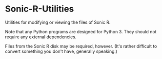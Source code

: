 Sonic-R-Utilities
=================

Utilities for modifying or viewing the files of Sonic R.

Note that any Python programs are designed for Python 3. They should not require any external dependencies.

Files from the Sonic R disk may be required, however. (It's rather difficult to convert something you don't have, generally speaking.)
